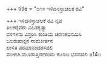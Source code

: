 +++
title = "೦೧೪ ಇಳಿದನಸ್ತಾಚಲಕೆ ರವಿ"

+++
ಇಳಿದನಸ್ತಾಚಲಕೆ ರವಿ ನೃಪ  
ತಿಲಕರೈವರು ವಿಹಿತಕೃತ್ಯಾ  
ವಳಿಗಳನು ವಿಸ್ತರಿಸಿ ಕುಂತಿಯ ಚರಣಕಭಿನಮಿಸಿ   
ಜಲರುಹಾಕ್ಷನ ನಾಮಕೀರ್ತನ  
ಲುಳಿತ ಪರಮಾನಂದರಸದಲಿ  
ಮುಳುಗಿ ಮೂಡುತ್ತಿರ್ದರಂದು ಕುಲಾಲ ಭವನದಲಿ     ॥14॥